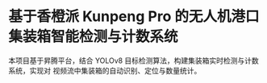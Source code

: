 # 基于香橙派 Kunpeng Pro 的无人机港口集装箱智能检测与计数系统

本项⽬基于昇腾平台，结合 YOLOv8 ⽬标检测算法，构建集装箱实时检测与计数系统，实现对 视频流中集装箱的⾃动识别、定位与数量统计。


<!--stackedit_data:
eyJoaXN0b3J5IjpbLTE4OTc4ODQzOTddfQ==
-->